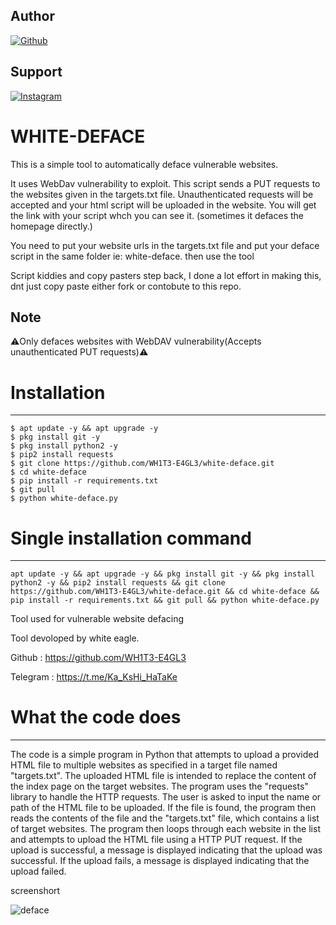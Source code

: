 ## Author
<a href="https://github.com/WH1T3 L'/"><img title="Github" src="https://img.shields.io/badge/WH173-E4GL3-brightgreen?style=for-the-badge&logo=github"></a>
## Support
[![Instagram](https://img.shields.io/badge/TELEGRAM-red?style=for-the-badge&logo=telegram)](https://t.me/Ka_KsHi_HaTaKe)

# WHITE-DEFACE
This is a simple tool to automatically deface vulnerable websites.

It uses WebDav vulnerability to exploit.
This script sends a PUT requests to the websites given in the targets.txt file. Unauthenticated requests will be accepted and your html script will be uploaded in the website. You will get the link with your script whch you can see it. (sometimes it defaces the homepage directly.)

You need to put your website urls in the targets.txt file and put your deface script in the same folder ie: white-deface. then use the tool


Script kiddies and copy pasters step back, I done a lot effort in making this, dnt just copy paste either fork or contobute to this repo.

## Note

⚠️Only defaces websites with WebDAV vulnerability(Accepts unauthenticated PUT requests)⚠️

# Installation
____________________

    $ apt update -y && apt upgrade -y
    $ pkg install git -y
    $ pkg install python2 -y
    $ pip2 install requests
    $ git clone https://github.com/WH1T3-E4GL3/white-deface.git
    $ cd white-deface
    $ pip install -r requirements.txt
    $ git pull
    $ python white-deface.py
   
   
# Single installation command
_______________________________________

    apt update -y && apt upgrade -y && pkg install git -y && pkg install python2 -y && pip2 install requests && git clone https://github.com/WH1T3-E4GL3/white-deface.git && cd white-deface && pip install -r requirements.txt && git pull && python white-deface.py
  
Tool used for vulnerable website defacing

Tool devoloped by white eagle.

Github   : https://github.com/WH1T3-E4GL3

Telegram : https://t.me/Ka_KsHi_HaTaKe


# What the code does
_____________________

The code is a simple program in Python that attempts to upload a provided HTML file to multiple websites as specified in a target file named "targets.txt". The uploaded HTML file is intended to replace the content of the index page on the target websites. The program uses the "requests" library to handle the HTTP requests. The user is asked to input the name or path of the HTML file to be uploaded. If the file is found, the program then reads the contents of the file and the "targets.txt" file, which contains a list of target websites. The program then loops through each website in the list and attempts to upload the HTML file using a HTTP PUT request. If the upload is successful, a message is displayed indicating that the upload was successful. If the upload fails, a message is displayed indicating that the upload failed.


screenshort


![deface](https://user-images.githubusercontent.com/118425907/219857269-d324a3e8-90c5-46be-bef4-9493ad6808df.png)



